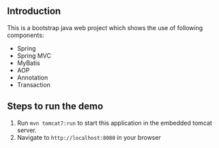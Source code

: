 ## Introduction

This is a bootstrap java web project which shows the use of following components:

* Spring
* Spring MVC
* MyBatis
* AOP
* Annotation
* Transaction


## Steps to run the demo

1. Run `mvn tomcat7:run` to start this application in the embedded tomcat server.
2. Navigate to `http://localhost:8080` in your browser
